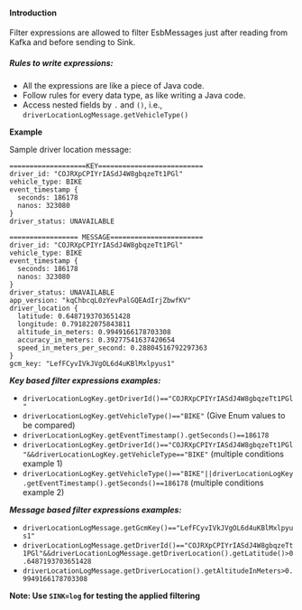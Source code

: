 #### Introduction

Filter expressions are allowed to filter EsbMessages just after reading from Kafka and before sending to Sink.

##### Rules to write expressions:

* All the expressions are like a piece of Java code.
* Follow rules for every data type, as like writing a Java code.
* Access nested fields by `.` and `()`, i.e., `driverLocationLogMessage.getVehicleType()`

**Example**

Sample driver location message:

```
===================KEY==========================
driver_id: "COJRXpCPIYrIASdJ4W8gbqzeTt1PGl"
vehicle_type: BIKE
event_timestamp {
  seconds: 186178
  nanos: 323080
}
driver_status: UNAVAILABLE

================= MESSAGE=======================
driver_id: "COJRXpCPIYrIASdJ4W8gbqzeTt1PGl"
vehicle_type: BIKE
event_timestamp {
  seconds: 186178
  nanos: 323080
}
driver_status: UNAVAILABLE
app_version: "kqChbcqL0zYevPalGQEAdIrjZbwfKV"
driver_location {
  latitude: 0.6487193703651428
  longitude: 0.791822075843811
  altitude_in_meters: 0.9949166178703308
  accuracy_in_meters: 0.39277541637420654
  speed_in_meters_per_second: 0.28804516792297363
}
gcm_key: "LefFCyvIVkJVgOL6d4uKBlMxlpyus1"
```

***Key based filter expressions examples:***

* `driverLocationLogKey.getDriverId()=="COJRXpCPIYrIASdJ4W8gbqzeTt1PGl"`
* `driverLocationLogKey.getVehicleType()=="BIKE"` (Give Enum values to be compared)
* `driverLocationLogKey.getEventTimestamp().getSeconds()==186178`
* `driverLocationLogKey.getDriverId()=="COJRXpCPIYrIASdJ4W8gbqzeTt1PGl"&&driverLocationLogKey.getVehicleType=="BIKE"` (multiple conditions example 1)
* `driverLocationLogKey.getVehicleType()=="BIKE"||driverLocationLogKey.getEventTimestamp().getSeconds()==186178` (multiple conditions example 2)

***Message based filter expressions examples:***

* `driverLocationLogMessage.getGcmKey()=="LefFCyvIVkJVgOL6d4uKBlMxlpyus1"`
* `driverLocationLogMessage.getDriverId()=="COJRXpCPIYrIASdJ4W8gbqzeTt1PGl"&&driverLocationLogMessage.getDriverLocation().getLatitude()>0.6487193703651428`
* `driverLocationLogMessage.getDriverLocation().getAltitudeInMeters>0.9949166178703308`

**Note: Use `SINK=log` for testing the applied filtering** 
